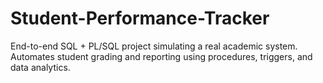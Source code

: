 # Student-Performance-Tracker
End-to-end SQL + PL/SQL project simulating a real academic system. Automates student grading and reporting using procedures, triggers, and data analytics.
